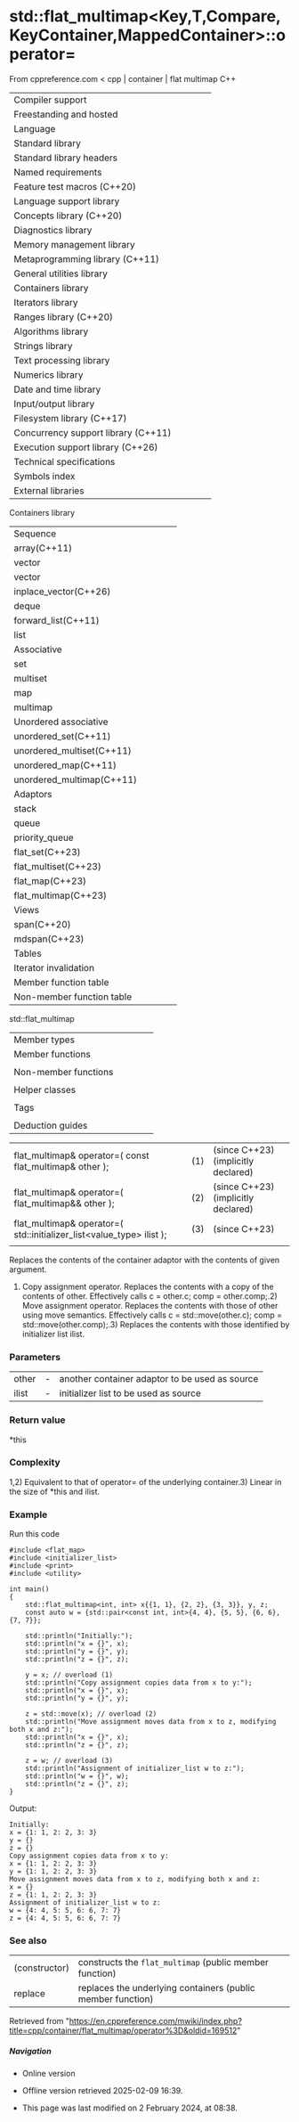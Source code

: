 # std::flat_multimap<Key,T,Compare,KeyContainer,MappedContainer>::operator=

From cppreference.com
< cpp‎ | container‎ | flat multimap
C++

|  |  |  |  |  |
| --- | --- | --- | --- | --- |
| Compiler support | | | | |
| Freestanding and hosted | | | | |
| Language | | | | |
| Standard library | | | | |
| Standard library headers | | | | |
| Named requirements | | | | |
| Feature test macros (C++20) | | | | |
| Language support library | | | | |
| Concepts library (C++20) | | | | |
| Diagnostics library | | | | |
| Memory management library | | | | |
| Metaprogramming library (C++11) | | | | |
| General utilities library | | | | |
| Containers library | | | | |
| Iterators library | | | | |
| Ranges library (C++20) | | | | |
| Algorithms library | | | | |
| Strings library | | | | |
| Text processing library | | | | |
| Numerics library | | | | |
| Date and time library | | | | |
| Input/output library | | | | |
| Filesystem library (C++17) | | | | |
| Concurrency support library (C++11) | | | | |
| Execution support library (C++26) | | | | |
| Technical specifications | | | | |
| Symbols index | | | | |
| External libraries | | | | |

Containers library

|  |  |  |  |  |
| --- | --- | --- | --- | --- |
| Sequence | | | | |
| array(C++11) | | | | |
| vector | | | | |
| vector<bool> | | | | |
| inplace_vector(C++26) | | | | |
| deque | | | | |
| forward_list(C++11) | | | | |
| list | | | | |
| Associative | | | | |
| set | | | | |
| multiset | | | | |
| map | | | | |
| multimap | | | | |
| Unordered associative | | | | |
| unordered_set(C++11) | | | | |
| unordered_multiset(C++11) | | | | |
| unordered_map(C++11) | | | | |
| unordered_multimap(C++11) | | | | |
| Adaptors | | | | |
| stack | | | | |
| queue | | | | |
| priority_queue | | | | |
| flat_set(C++23) | | | | |
| flat_multiset(C++23) | | | | |
| flat_map(C++23) | | | | |
| flat_multimap(C++23) | | | | |
| Views | | | | |
| span(C++20) | | | | |
| mdspan(C++23) | | | | |
| Tables | | | | |
| Iterator invalidation | | | | |
| Member function table | | | | |
| Non-member function table | | | | |

std::flat_multimap

|  |  |  |  |  |
| --- | --- | --- | --- | --- |
| Member types | | | | |
| Member functions | | | | |
| |  |  |  |  |  |  |  |  |  |  |  |  |  |  |  |  |  |  |  |  |  |  |  |  |  |  |  |  |  |  |  |  |  |  |  |  |  |  |  |  |  |  |  |  |  |  |  |  |  |  |  |  |  |  |  |  |  |  |  |  |  |  |  |  |  |  |  |  |  |  |  |  |  |  |  |  |  |  |  |  |  |  |  |  |  |  |  |  |  |  |  |  |  |  |  |  |  |  |  |  |  |  |  |  |  |  |  |  |  |  |  |  |  |  |  |  |  |  |  |  |  |  |  |  |  |  |  |  |  |  |  |  |  |  |  |  |  |  |  |  |  |  |  |  |  |  |  |  |  |  |  |  |  |  |  |  |  |  |  |  |  |  |  |  |  |  |  | | --- | --- | --- | --- | --- | --- | --- | --- | --- | --- | --- | --- | --- | --- | --- | --- | --- | --- | --- | --- | --- | --- | --- | --- | --- | --- | --- | --- | --- | --- | --- | --- | --- | --- | --- | --- | --- | --- | --- | --- | --- | --- | --- | --- | --- | --- | --- | --- | --- | --- | --- | --- | --- | --- | --- | --- | --- | --- | --- | --- | --- | --- | --- | --- | --- | --- | --- | --- | --- | --- | --- | --- | --- | --- | --- | --- | --- | --- | --- | --- | --- | --- | --- | --- | --- | --- | --- | --- | --- | --- | --- | --- | --- | --- | --- | --- | --- | --- | --- | --- | --- | --- | --- | --- | --- | --- | --- | --- | --- | --- | --- | --- | --- | --- | --- | --- | --- | --- | --- | --- | --- | --- | --- | --- | --- | --- | --- | --- | --- | --- | --- | --- | --- | --- | --- | --- | --- | --- | --- | --- | --- | --- | --- | --- | --- | --- | --- | --- | --- | --- | --- | --- | --- | --- | --- | --- | --- | --- | --- | --- | --- | --- | --- | --- | --- | --- | --- | | |  |  |  |  |  | | --- | --- | --- | --- | --- | | flat_multimap::flat_multimap | | | | | | ****flat_multimap::operator=**** | | | | | | Modifiers | | | | | | flat_multimap::clear | | | | | | flat_multimap::erase | | | | | | flat_multimap::swap | | | | | | flat_multimap::extract | | | | | | flat_multimap::replace | | | | | | flat_multimap::insert | | | | | | flat_multimap::insert_range | | | | | | flat_multimap::emplace | | | | | | flat_multimap::emplace_hint | | | | | | Lookup | | | | | | flat_multimap::count | | | | | | flat_multimap::find | | | | | | flat_multimap::contains | | | | | | flat_multimap::equal_range | | | | | | flat_multimap::lower_bound | | | | | | flat_multimap::upper_bound | | | | | | |  |  |  |  |  | | --- | --- | --- | --- | --- | | Iterators | | | | | | flat_multimap::beginflat_multimap::cbegin | | | | | | flat_multimap::endflat_multimap::cend | | | | | | flat_multimap::rbeginflat_multimap::crbegin | | | | | | flat_multimap::rendflat_multimap::crend | | | | | | Capacity | | | | | | flat_multimap::size | | | | | | flat_multimap::max_size | | | | | | flat_multimap::empty | | | | | | Observers | | | | | | flat_multimap::key_comp | | | | | | flat_multimap::keys | | | | | | flat_multimap::value_comp | | | | | | flat_multimap::values | | | | | | |
| Non-member functions | | | | |
| |  |  |  |  |  |  |  |  |  |  |  |  |  |  |  |  |  | | --- | --- | --- | --- | --- | --- | --- | --- | --- | --- | --- | --- | --- | --- | --- | --- | --- | | |  |  |  |  |  | | --- | --- | --- | --- | --- | | swap(std::flat_multimap) | | | | | | erase_if(std::flat_multimap) | | | | | | |  |  |  |  |  | | --- | --- | --- | --- | --- | | operator==operator<=> | | | | | | |
| Helper classes | | | | |
| |  |  |  |  |  |  | | --- | --- | --- | --- | --- | --- | | |  |  |  |  |  | | --- | --- | --- | --- | --- | | uses_allocator<std::flat_multimap> | | | | | | |
| Tags | | | | |
| |  |  |  |  |  |  |  |  |  |  |  |  | | --- | --- | --- | --- | --- | --- | --- | --- | --- | --- | --- | --- | | |  |  |  |  |  | | --- | --- | --- | --- | --- | | sorted_equivalent | | | | | | |  |  |  |  |  | | --- | --- | --- | --- | --- | | sorted_equivalent_t | | | | | | |
| Deduction guides | | | | |

|  |  |  |
| --- | --- | --- |
| flat_multimap& operator=( const flat_multimap& other ); | (1) | (since C++23)  (implicitly declared) |
| flat_multimap& operator=( flat_multimap&& other ); | (2) | (since C++23)  (implicitly declared) |
| flat_multimap& operator=( std::initializer_list<value_type> ilist ); | (3) | (since C++23) |
|  |  |  |

Replaces the contents of the container adaptor with the contents of given argument.

1) Copy assignment operator. Replaces the contents with a copy of the contents of other. Effectively calls c = other.c; comp = other.comp;.2) Move assignment operator. Replaces the contents with those of other using move semantics. Effectively calls c = std::move(other.c); comp = std::move(other.comp);.3) Replaces the contents with those identified by initializer list ilist.

### Parameters

|  |  |  |
| --- | --- | --- |
| other | - | another container adaptor to be used as source |
| ilist | - | initializer list to be used as source |

### Return value

\*this

### Complexity

1,2) Equivalent to that of operator= of the underlying
container.3) Linear in the size of \*this and ilist.

### Example

Run this code

```
#include <flat_map>
#include <initializer_list>
#include <print>
#include <utility>
 
int main()
{
    std::flat_multimap<int, int> x{{1, 1}, {2, 2}, {3, 3}}, y, z;
    const auto w = {std::pair<const int, int>{4, 4}, {5, 5}, {6, 6}, {7, 7}};
 
    std::println("Initially:");
    std::println("x = {}", x);
    std::println("y = {}", y);
    std::println("z = {}", z);
 
    y = x; // overload (1)
    std::println("Copy assignment copies data from x to y:");
    std::println("x = {}", x);
    std::println("y = {}", y);
 
    z = std::move(x); // overload (2)
    std::println("Move assignment moves data from x to z, modifying both x and z:");
    std::println("x = {}", x);
    std::println("z = {}", z);
 
    z = w; // overload (3)
    std::println("Assignment of initializer_list w to z:");
    std::println("w = {}", w);
    std::println("z = {}", z);
}

```

Output:

```
Initially:
x = {1: 1, 2: 2, 3: 3}
y = {}
z = {}
Copy assignment copies data from x to y:
x = {1: 1, 2: 2, 3: 3}
y = {1: 1, 2: 2, 3: 3}
Move assignment moves data from x to z, modifying both x and z:
x = {}
z = {1: 1, 2: 2, 3: 3}
Assignment of initializer_list w to z:
w = {4: 4, 5: 5, 6: 6, 7: 7}
z = {4: 4, 5: 5, 6: 6, 7: 7}

```

### See also

|  |  |
| --- | --- |
| (constructor) | constructs the `flat_multimap`   (public member function) |
| replace | replaces the underlying containers   (public member function) |

Retrieved from "<https://en.cppreference.com/mwiki/index.php?title=cpp/container/flat_multimap/operator%3D&oldid=169512>"

##### Navigation

- Online version
- Offline version retrieved 2025-02-09 16:39.

- This page was last modified on 2 February 2024, at 08:38.
